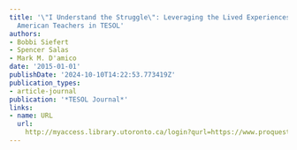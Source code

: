 ```yaml
---
title: '\"I Understand the Struggle\": Leveraging the Lived Experiences of African
  American Teachers in TESOL'
authors:
- Bobbi Siefert
- Spencer Salas
- Mark M. D'amico
date: '2015-01-01'
publishDate: '2024-10-10T14:22:53.773419Z'
publication_types:
- article-journal
publication: '*TESOL Journal*'
links:
- name: URL
  url: 
    http://myaccess.library.utoronto.ca/login?qurl=https://www.proquest.com/docview/1773215365?accountid=14771&bdid=38382&_bd=OXvois95DClqybIRBBLRpTUzg3g%3D
---
```

